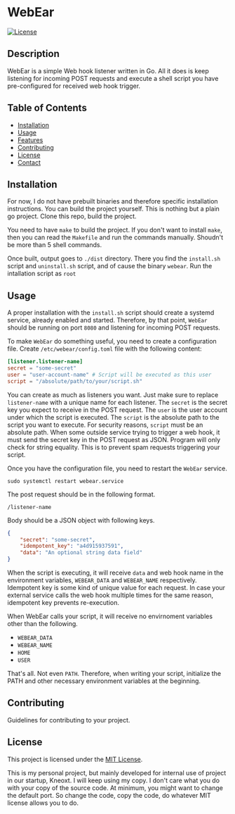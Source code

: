 # WebEar

[![License](https://img.shields.io/badge/license-MIT-blue.svg)](LICENSE)

## Description

WebEar is a simple Web hook listener written in Go. All it does is keep listening
for incoming POST requests and execute a shell script you have pre-configured for
received web hook trigger.

## Table of Contents

- [Installation](#installation)
- [Usage](#usage)
- [Features](#features)
- [Contributing](#contributing)
- [License](#license)
- [Contact](#contact)

## Installation

For now, I do not have prebuilt binaries and therefore specific installation
instructions. You can build the project yourself. This is nothing but a plain
go project. Clone this repo, build the project.

You need to have `make` to build the project. If you don't want to install `make`,
then you can read the `Makefile` and run the commands manually. Shoudn't be more
than 5 shell commands.

Once built, output goes to `./dist` directory. There you find the `install.sh`
script and `uninstall.sh` script, and of cause the binary `webear`. Run the
intallation script as `root`

## Usage

A proper installation with the `install.sh` script should create a systemd service,
already enabled and started. Therefore, by that point, `WebEar` should be running on
port `8080` and listening for incoming POST requests.

To make `WebEar` do something useful, you need to create a configuration file. Create
`/etc/webear/config.toml` file with the following content:

```toml
[listener.listener-name]
secret = "some-secret"
user = "user-account-name" # Script will be executed as this user
script = "/absolute/path/to/your/script.sh"
```

You can create as much as listeners you want. Just make sure to replace `listener-name`
with a unique name for each listener. The `secret` is the secret key you expect to
receive in the POST request. The `user` is the user account under which the script
is executed. The `script` is the absolute path to the script you want to execute.
For security reasons, `script` must be an absolute path. When some outside service trying
to trigger a web hook, it must send the secret key in the POST request as JSON. Program
will only check for string equality. This is to prevent spam requests triggering your
script.

Once you have the configuration file, you need to restart the `WebEar` service.

```shell
sudo systemctl restart webear.service
```

The post request should be in the following format.

`/listener-name`

Body should be a JSON object with following keys.

```json
{
	"secret": "some-secret",
	"idempotent_key": "a4d915937591",
	"data": "An optional string data field"
}
```

When the script is executing, it will receive `data` and web hook name in the
environment variables, `WEBEAR_DATA` and `WEBEAR_NAME` respectively. Idempotent key
is some kind of unique value for each request. In case your external service calls
the web hook multiple times for the same reason, idempotent key prevents re-execution.

When WebEar calls your script, it will receive no envirnoment variables other than
the following.

- `WEBEAR_DATA`
- `WEBEAR_NAME`
- `HOME`
- `USER`

That's all. Not even `PATH`. Therefore, when writing your script, initialize the PATH
and other necessary environment variables at the beginning.

## Contributing

Guidelines for contributing to your project.

## License

This project is licensed under the [MIT License](LICENSE).

This is my personal project, but mainly developed for internal use of project in
our startup, Kneoxt. I will keep using my copy. I don't care what you do with your
copy of the source code. At minimum, you might want to change the default port. So
change the code, copy the code, do whatever MIT license allows you to do.